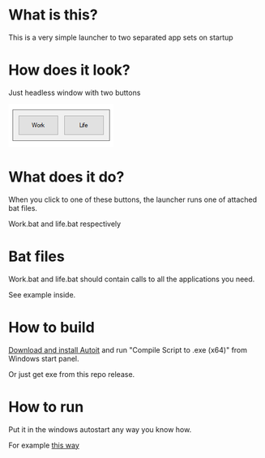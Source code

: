 # What is this?
This is a very simple launcher to two separated app sets on startup

# How does it look?
Just headless window with two buttons

![Screenshot](screenshot.png)

# What does it do?
When you click to one of these buttons, the launcher runs one of attached bat files.

Work.bat and life.bat respectively

# Bat files
Work.bat and life.bat should contain calls to all the applications you need.

See example inside.

# How to build
[Download and install Autoit](https://www.autoitscript.com/site/autoit/downloads/) and run "Compile Script to .exe (x64)" from Windows start panel.

Or just get exe from this repo release.

# How to run
Put it in the windows autostart any way you know how.

For example [this way](https://support.microsoft.com/en-us/windows/add-an-app-to-run-automatically-at-startup-in-windows-10-150da165-dcd9-7230-517b-cf3c295d89dd)
